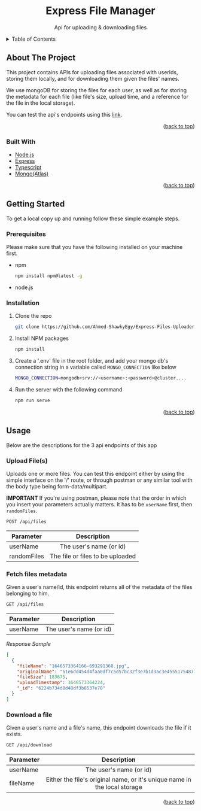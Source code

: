<div id="top"></div>

<!-- PROJECT LOGO -->
<br />
<div align="center">
  
<h1 align="center">Express File Manager</h1>

  <p align="center">
    Api for uploading & downloading files
  </p>
</div>

<!-- TABLE OF CONTENTS -->
<details>
  <summary>Table of Contents</summary>
  <ol>
    <li>
      <a href="#about-the-project">About The Project</a>
      <ul>
        <li><a href="#built-with">Built With</a></li>
      </ul>
    </li>
    <li>
      <a href="#getting-started">Getting Started</a>
      <ul>
        <li><a href="#prerequisites">Prerequisites</a></li>
        <li><a href="#installation">Installation</a></li>
      </ul>
    </li>
    <li><a href="#usage">Usage</a></li>
  </ol>
</details>

<!-- ABOUT THE PROJECT -->

## About The Project

This project contains APIs for uploading files associated with userIds, storing them locally, and for downloading them given the files' names.

We use mongoDB for storing the files for each user, as well as for storing the metadata for each file (like file's size, upload time, and a reference for the file in the local storage).

You can test the api's endpoints using this [link](https://arcane-river-51599.herokuapp.com/).

<p align="right">(<a href="#top">back to top</a>)</p>

### Built With

- [Node.js](https://nodejs.org/en/)
- [Express](https://expressjs.com/)
- [Typescript](https://www.typescriptlang.org/)
- [Mongo(Atlas)](https://www.mongodb.com/atlas/database)

<p align="right">(<a href="#top">back to top</a>)</p>

<!-- GETTING STARTED -->

## Getting Started

To get a local copy up and running follow these simple example steps.

### Prerequisites

Please make sure that you have the following installed on your machine first.

- npm
  ```sh
  npm install npm@latest -g
  ```
- node.js

### Installation

1. Clone the repo
   ```sh
   git clone https://github.com/Ahmed-ShawkyEgy/Express-Files-Uploader.git
   ```
2. Install NPM packages
   ```sh
   npm install
   ```
3. Create a '.env' file in the root folder, and add your mongo db's connection string in a variable called `MONGO_CONNECTION` like below
   ```sh
   MONGO_CONNECTION=mongodb+srv://<username>:<password>@cluster....
   ```
4. Run the server with the following command

   ```sh
   npm run serve
   ```

<p align="right">(<a href="#top">back to top</a>)</p>

<!-- USAGE EXAMPLES -->

## Usage

Below are the descriptions for the 3 api endpoints of this app

### **Upload File(s)**

Uploads one or more files. You can test this endpoint either by using the simple interface on the '/' route, or through postman or any similar tool with the body type being form-data/multipart.

**IMPORTANT** If you're using postman, please note that the order in which you insert your parameters actually matters. It has to be `userName` first, then `randomFiles`.

```sh
POST /api/files
```

| Parameter   |           Description            |
| ----------- | :------------------------------: |
| userName    |     The user's name (or id)      |
| randomFiles | The file or files to be uploaded |

### **Fetch files metadata**

Given a user's name/id, this endpoint returns all of the metadata of the files belonging to him.

```sh
GET /api/files
```

| Parameter |       Description       |
| --------- | :---------------------: |
| userName  | The user's name (or id) |

_Response Sample_

```json
[
  {
    "fileName": "1646573364166-693291368.jpg",
    "originalName": "51e6dd454d4faa0df7c5d57bc32f3e7b1d3ac3e45551754877297cd69e_640.jpg",
    "fileSize": 183675,
    "uploadTimestamp": 1646573364224,
    "_id": "6224b734d8d48df3b8537e70"
  }
]
```

### **Download a file**

Given a user's name and a file's name, this endpoint downloads the file if it exists.

```sh
GET /api/download
```

| Parameter |                                Description                                |
| --------- | :-----------------------------------------------------------------------: |
| userName  |                          The user's name (or id)                          |
| fileName  | Either the file's original name, or it's unique name in the local storage |

<p align="right">(<a href="#top">back to top</a>)</p>
